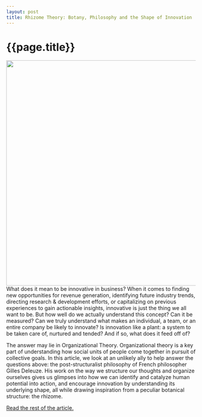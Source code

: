 ```yaml
---
layout: post
title: Rhizome Theory: Botany, Philosophy and the Shape of Innovation
---
```

{{page.title}}
================

<center><img src="https://www.growthaccelerationpartners.com/wp-content/uploads/2020/01/Artboard-1.png" width="600px"/></center>
What does it mean to be innovative in business? When it comes to finding new opportunities for revenue generation, identifying future industry trends, directing research & development efforts, or capitalizing on previous experiences to gain actionable insights, innovative is just the thing we all want to be. But how well do we actually understand this concept? Can it be measured? Can we truly understand what makes an individual, a team, or an entire company be likely to innovate? Is innovation like a plant: a system to be taken care of, nurtured and tended? And if so, what does it feed off of?

The answer may lie in Organizational Theory. Organizational theory is a key part of understanding how social units of people come together in pursuit of collective goals. In this article, we look at an unlikely ally to help answer the questions above:  the post-structuralist philosophy of French philosopher Gilles Deleuze. His work on the way we structure our thoughts and organize ourselves gives us glimpses into how we can identify and catalyze human potential into action, and encourage innovation by understanding its underlying shape, all while drawing inspiration from a peculiar botanical structure: the rhizome.

<a href="https://www.growthaccelerationpartners.com/blog/rhizome-theory/">Read the rest of the article.</a>
